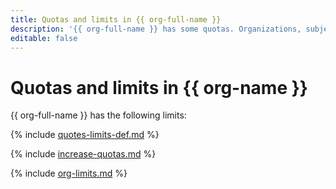 ```yaml
---
title: Quotas and limits in {{ org-full-name }}
description: '{{ org-full-name }} has some quotas. Organizations, subjects, federations, groups, invitations, and certificates utilize your cloud quotas for all services. For more information about the service restrictions, read this article.'
editable: false
---
```


# Quotas and limits in {{ org-name }}

{{ org-full-name }} has the following limits:

{% include [quotes-limits-def.md](../../_includes/quotes-limits-def.md) %}

{% include [increase-quotas.md](../../_includes/increase-quotas.md) %}

{% include [org-limits.md](../../_includes/organization/org-limits.md) %}